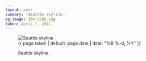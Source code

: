 ```yaml
---
layout: post
summary: 'Seattle skyline.'
og_image: 304-1280.jpg
taken: April 7, 2014
---
```


<figure class="post">
<img alt="Seattle skyline." sizes="(min-width: 700px) 50vw, calc(100vw - 2rem)" src="{{ site.assets_url }}/304-640.jpg" srcset="{{ site.assets_url }}/304-1280.jpg 1280w, {{ site.assets_url }}/304-960.jpg 960w, {{ site.assets_url }}/304-640.jpg 640w, {{ site.assets_url }}/304-320.jpg 320w"/>
<figcaption>
<time>{{ page.taken | default: page.date | date: "%B %-d, %Y" }}</time>
<p>Seattle skyline.</p>
</figcaption>
</figure>
